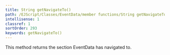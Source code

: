 ```yaml
---
title: String getNavigateTo()
path: /EJScript/Classes/EventData/member functions/String getNavigateTo()
intellisense: 1
classref: 1
sortOrder: 293
keywords: getNavigateTo()
---
```


This method returns the section EventData has navigated to.



